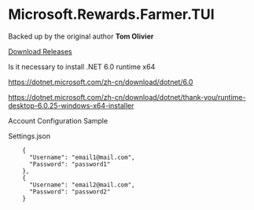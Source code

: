 # Microsoft.Rewards.Farmer.TUI 
Backed up by the original author **Tom Olivier** 

[Download Releases](https://github.com/ZEERDEER/Microsoft.Rewards.Farmer.TUI/releases/tag/0.10.1.0)

Is it necessary to install .NET 6.0 runtime x64

https://dotnet.microsoft.com/zh-cn/download/dotnet/6.0

https://dotnet.microsoft.com/zh-cn/download/dotnet/thank-you/runtime-desktop-6.0.25-windows-x64-installer

Account Configuration Sample 

Settings.json 


```
    {
      "Username": "email1@mail.com",
      "Password": "password1"
    },
    {
      "Username": "email2@mail.com",
      "Password": "password2"
    }
```
